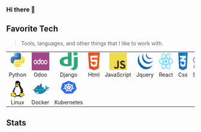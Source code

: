### Hi there 👋

<h2 align="left" id="kmjoel-tech">Favorite Tech</h2>

> Tools, languages, and other things that I like to work with.

<table>
  <tr>
    <td align="center" width="96">
      <a href="#kmjoel-tech">
        <img src="./img/python-original.svg" width="48" height="48" alt="Python" />
      </a>
      <br>Python
    </td>
    <td align="center" width="96">
      <a href="#kmjoel-tech">
        <img src="./img/odoo.svg" width="48" height="48" alt="Odoo" />
      </a>
      <br>Odoo
    </td>
    <td align="center" width="96">
      <a href="#kmjoel-tech">
        <img src="./img/django.svg" width="48" height="48" alt="Django" />
      </a>
      <br>Django
    </td>
    <td align="center" width="96">
      <a href="#kmjoel-tech">
        <img src="./img/html-1.svg" width="48" height="48" alt="Html" />
      </a>
      <br>Html
    </td>
    <td align="center" width="96">
      <a href="#kmjoel-tech">
        <img src="./img/javascript-original.svg" width="48" height="48" alt="JavaScript" />
      </a>
      <br>JavaScript
    </td>
    <td align="center" width="96">
      <a href="#kmjoel-tech">
        <img src="./img/jquery-1.svg" width="48" height="48" alt="Jquery"/>
      </a>
      <br>Jquery
    </td>
    <td align="center" width="96">
      <a href="#kmjoel-tech" >
        <img src="./img/react-original.svg" width="48" height="48" alt="React" />
      </a>
      <br>React
    </td>
    <td align="center" width="96">
      <a href="#kmjoel-tech">
        <img src="./img/css-3.svg" width="48" height="48" alt="Css" />
      </a>
      <br>Css
    </td>
    <td align="center" width="96">
      <a href="#kmjoel-tech">
        <img src="./img/sass-original.svg" width="48" height="48" alt="Sass" />
      </a>
      <br>Sass
    </td>
    <td align="center" width="96">
      <a href="#kmjoel-tech">
        <img src="./img/bootstrap.svg" width="48" height="48" alt="Bootstrap" />
      </a>
      <br>Bootstrap
    </td>
  </tr>
  <tr>
    <td align="center" width="96"> 
        <a href="#kmjoel-tech">
          <img src="./img/linux-tux-1.svg" width="48" height="48" alt="Linux" />
        </a>
        <br>Linux
    </td>
    <td align="center" width="96"> 
      <a href="#kmjoel-tech">
        <img src="./img/docker-original.svg" width="48" height="48" alt="Docker" />
      </a>
      <br>Docker
    </td>
    <td align="center" width="96">
      <a href="#kmjoel-tech" >
        <img src="https://raw.githubusercontent.com/cncf/artwork/master/projects/kubernetes/icon/color/kubernetes-icon-color.svg" width="48" height="48" alt="Kubernetes" />
      </a>
      <br>Kubernetes
    </td>
  </tr>
</table>

<h2 align="left" id="kmjoel-stats">Stats</h2>

